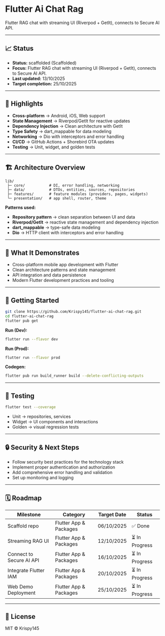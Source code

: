 # Flutter Ai Chat Rag

Flutter RAG chat with streaming UI (Riverpod + GetIt), connects to Secure AI API.

---

## 📈 Status

- **Status:** scaffolded (Scaffolded)
- **Focus:** Flutter RAG chat with streaming UI (Riverpod + GetIt), connects to Secure AI API.
- **Last updated:** 13/10/2025
- **Target completion:** 25/10/2025

---

## 🔑 Highlights

- **Cross-platform** → Android, iOS, Web support
- **State Management** → Riverpod/GetIt for reactive updates
- **Dependency Injection** → Clean architecture with GetIt
- **Type Safety** → dart_mappable for data modeling
- **Networking** → Dio with interceptors and error handling
- **CI/CD** → GitHub Actions + Shorebird OTA updates
- **Testing** → Unit, widget, and golden tests

---

## 🏗 Architecture Overview

```
lib/
 ├─ core/           # DI, error handling, networking
 ├─ data/           # DTOs, entities, sources, repositories
 ├─ features/       # feature modules (providers, pages, widgets)
 └─ presentation/   # app shell, router, theme
```

**Patterns used:**

- **Repository pattern** → clean separation between UI and data
- **Riverpod/GetIt** → reactive state management and dependency injection
- **dart_mappable** → type-safe data modeling
- **Dio** → HTTP client with interceptors and error handling

---

## 📱 What It Demonstrates

- Cross-platform mobile app development with Flutter
- Clean architecture patterns and state management
- API integration and data persistence
- Modern Flutter development practices and tooling

---

## 🚀 Getting Started

```bash
git clone https://github.com/Krispy145/flutter-ai-chat-rag.git
cd flutter-ai-chat-rag
flutter pub get
```

**Run (Dev):**
```bash
flutter run --flavor dev
```

**Run (Prod):**
```bash
flutter run --flavor prod
```

**Codegen:**
```bash
flutter pub run build_runner build --delete-conflicting-outputs
```

---

## 🧪 Testing

```bash
flutter test --coverage
```

- Unit → repositories, services
- Widget → UI components and interactions
- Golden → visual regression tests

---

## 🔒 Security & Next Steps

- Follow security best practices for the technology stack
- Implement proper authentication and authorization
- Add comprehensive error handling and validation
- Set up monitoring and logging

---

## 🗓 Roadmap

| Milestone                    | Category              | Target Date | Status     |
| ---------------------------- | --------------------- | ----------- | ---------- |
| Scaffold repo | Flutter App & Packages | 06/10/2025 | ✅ Done |
| Streaming RAG UI | Flutter App & Packages | 12/10/2025 | ⏳ In Progress |
| Connect to Secure AI API | Flutter App & Packages | 16/10/2025 | ⏳ In Progress |
| Integrate Flutter IAM | Flutter App & Packages | 20/10/2025 | ⏳ In Progress |
| Web Demo Deployment | Flutter App & Packages | 25/10/2025 | ⏳ In Progress |


---

## 📄 License

MIT © Krispy145